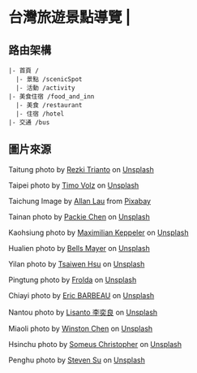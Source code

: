 # 台灣旅遊景點導覽 |

## 路由架構

```
|- 首頁 /
  |- 景點 /scenicSpot
  |- 活動 /activity
|- 美食住宿 /food_and_inn
  |- 美食 /restaurant
  |- 住宿 /hotel
|- 交通 /bus
```

## 圖片來源

Taitung photo by <a href="https://unsplash.com/@rezkitrianto?utm_source=unsplash&utm_medium=referral&utm_content=creditCopyText">Rezki Trianto</a> on <a href="https://unsplash.com/s/photos/taitung?utm_source=unsplash&utm_medium=referral&utm_content=creditCopyText">Unsplash</a>

Taipei photo by <a href="https://unsplash.com/@magict1911?utm_source=unsplash&utm_medium=referral&utm_content=creditCopyText">Timo Volz</a> on <a href="https://unsplash.com/s/photos/taipei?utm_source=unsplash&utm_medium=referral&utm_content=creditCopyText">Unsplash</a>

Taichung Image by <a href="https://pixabay.com/users/allanlau2000-3215323/?utm_source=link-attribution&amp;utm_medium=referral&amp;utm_campaign=image&amp;utm_content=2314629">Allan Lau</a> from <a href="https://pixabay.com/?utm_source=link-attribution&amp;utm_medium=referral&amp;utm_campaign=image&amp;utm_content=2314629">Pixabay</a>

Tainan photo by <a href="https://unsplash.com/@packie_thitipa?utm_source=unsplash&utm_medium=referral&utm_content=creditCopyText">Packie Chen</a> on <a href="https://unsplash.com/s/photos/tainan?utm_source=unsplash&utm_medium=referral&utm_content=creditCopyText">Unsplash</a>

Kaohsiung photo by <a href="https://unsplash.com/@maxkeppeler?utm_source=unsplash&utm_medium=referral&utm_content=creditCopyText">Maximilian Keppeler</a> on <a href="https://unsplash.com/s/photos/kaohsiung?utm_source=unsplash&utm_medium=referral&utm_content=creditCopyText">Unsplash</a>

Hualien photo by <a href="https://unsplash.com/@bells_mayer?utm_source=unsplash&utm_medium=referral&utm_content=creditCopyText">Bells Mayer</a> on <a href="https://unsplash.com/s/photos/hualien?utm_source=unsplash&utm_medium=referral&utm_content=creditCopyText">Unsplash</a>

Yilan photo by <a href="https://unsplash.com/@tsaiwen_hsu?utm_source=unsplash&utm_medium=referral&utm_content=creditCopyText">Tsaiwen Hsu</a> on <a href="https://unsplash.com/s/photos/yilan?utm_source=unsplash&utm_medium=referral&utm_content=creditCopyText">Unsplash</a>

Pingtung photo by <a href="https://unsplash.com/@frolda?utm_source=unsplash&utm_medium=referral&utm_content=creditCopyText">Frolda</a> on <a href="https://unsplash.com/s/photos/pingtung?utm_source=unsplash&utm_medium=referral&utm_content=creditCopyText">Unsplash</a>

Chiayi photo by <a href="https://unsplash.com/@ericbarbeau?utm_source=unsplash&utm_medium=referral&utm_content=creditCopyText">Eric BARBEAU</a> on <a href="https://unsplash.com/s/photos/chiayi?utm_source=unsplash&utm_medium=referral&utm_content=creditCopyText">Unsplash</a>

Nantou photo by <a href="https://unsplash.com/@lisanto_?utm_source=unsplash&utm_medium=referral&utm_content=creditCopyText">Lisanto 李奕良</a> on <a href="https://unsplash.com/s/photos/nantou?utm_source=unsplash&utm_medium=referral&utm_content=creditCopyText">Unsplash</a>

Miaoli photo by <a href="https://unsplash.com/@winstonchen?utm_source=unsplash&utm_medium=referral&utm_content=creditCopyText">Winston Chen</a> on <a href="https://unsplash.com/s/photos/miaoli?utm_source=unsplash&utm_medium=referral&utm_content=creditCopyText">Unsplash</a>

Hsinchu photo by <a href="https://unsplash.com/@tofu44?utm_source=unsplash&utm_medium=referral&utm_content=creditCopyText">Someus Christopher</a> on <a href="https://unsplash.com/s/photos/hsinchu?utm_source=unsplash&utm_medium=referral&utm_content=creditCopyText">Unsplash</a>

Penghu photo by <a href="https://unsplash.com/@xpsteven?utm_source=unsplash&utm_medium=referral&utm_content=creditCopyText">Steven Su</a> on <a href="https://unsplash.com/?utm_source=unsplash&utm_medium=referral&utm_content=creditCopyText">Unsplash</a>
